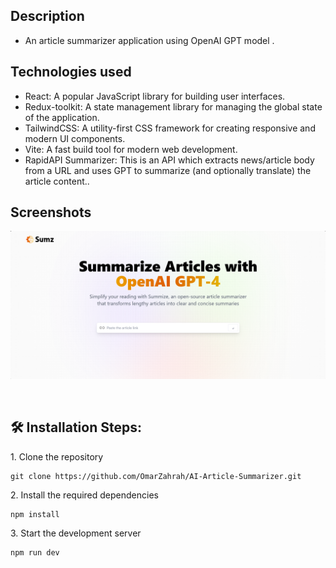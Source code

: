 <div align="center">
</div>

## Description

- An article summarizer application using OpenAI GPT model .

## Technologies used

- React: A popular JavaScript library for building user interfaces.
- Redux-toolkit: A state management library for managing the global state of the application.
- TailwindCSS: A utility-first CSS framework for creating responsive and modern UI components.
- Vite: A fast build tool for modern web development.
- RapidAPI Summarizer: This is an API which extracts news/article body from a URL and uses GPT to summarize (and optionally translate) the article content..

## Screenshots

<p align="center"><img src="./src/assets/screenShots/home.png" alt="home page"></p>

<br/>

## 🛠️ Installation Steps:

<p>1. Clone the repository</p>

```
git clone https://github.com/OmarZahrah/AI-Article-Summarizer.git
```

<p>2. Install the required dependencies </p>

```
npm install
```

<p>3. Start the development server</p>

```
npm run dev
```

<br/>
